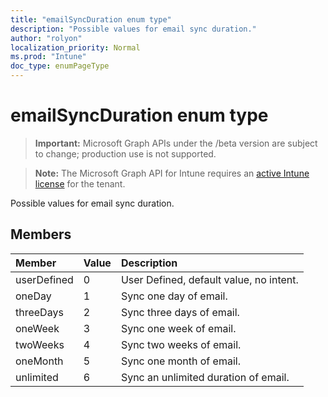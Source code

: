 ```yaml
---
title: "emailSyncDuration enum type"
description: "Possible values for email sync duration."
author: "rolyon"
localization_priority: Normal
ms.prod: "Intune"
doc_type: enumPageType
---
```


# emailSyncDuration enum type

> **Important:** Microsoft Graph APIs under the /beta version are subject to change; production use is not supported.

> **Note:** The Microsoft Graph API for Intune requires an [active Intune license](https://go.microsoft.com/fwlink/?linkid=839381) for the tenant.

Possible values for email sync duration.

## Members
|Member|Value|Description|
|:---|:---|:---|
|userDefined|0|User Defined, default value, no intent.|
|oneDay|1|Sync one day of email.|
|threeDays|2|Sync three days of email.|
|oneWeek|3|Sync one week of email.|
|twoWeeks|4|Sync two weeks of email.|
|oneMonth|5|Sync one month of email.|
|unlimited|6|Sync an unlimited duration of email.|




